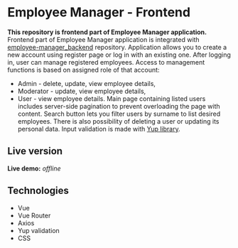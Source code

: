 # Employee Manager - Frontend

**This repository is frontend part of Employee Manager application.**\
Frontend part of Employee Manager application is integrated with [employee-manager_backend](https://github.com/saszotek/employee-manager_backend) repository. Application allows you to create a new account using register page or log in with an existing one. After logging in, user can manage registered employees. Access to management functions is based on assigned role of that account:
- Admin - delete, update, view employee details,
- Moderator - update, view employee details,
- User - view employee details.
Main page containing listed users includes server-side pagination to prevent overloading the page with content. Search button lets you filter users by surname to list desired employees. There is also possibility of deleting a user or updating its personal data. Input validation is made with [Yup library](https://github.com/jquense/yup).

## Live version

**Live demo:** *offline*

## Technologies

- Vue
- Vue Router
- Axios
- Yup validation
- CSS

